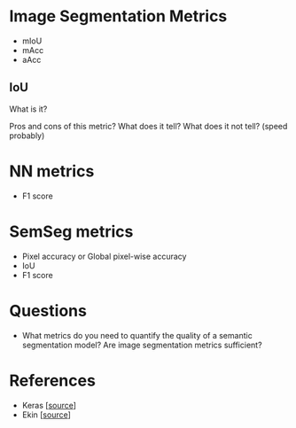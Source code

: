 # Image Segmentation Metrics

- mIoU
- mAcc
- aAcc

## IoU

What is it?

Pros and cons of this metric? What does it tell? What does it not tell? (speed probably)

# NN metrics

- F1 score

# SemSeg metrics

- Pixel accuracy or Global pixel-wise accuracy
- IoU
- F1 score

# Questions

- What metrics do you need to quantify the quality of a semantic segmentation model? Are image segmentation metrics sufficient?

# References

- Keras [[source](https://keras.io/api/metrics/segmentation_metrics/)]
- Ekin [[source](https://towardsdatascience.com/metrics-to-evaluate-your-semantic-segmentation-model-6bcb99639aa2)]
